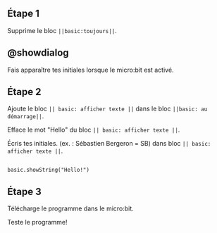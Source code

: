 ## Étape 1

Supprime le bloc ``||basic:toujours||``.

## @showdialog

Fais apparaître tes initiales lorsque le micro:bit est activé.

## Étape 2

Ajoute le bloc ``|| basic: afficher texte ||`` dans le bloc ``||basic: au démarrage||``.

Efface le mot "Hello" du bloc ``|| basic: afficher texte ||``.

Écris tes initiales. (ex. : Sébastien Bergeron = SB) dans bloc ``|| basic: afficher texte ||``.

```blocks

basic.showString("Hello!")

```

## Étape 3

Télécharge le programme dans le micro:bit.

Teste le programme!